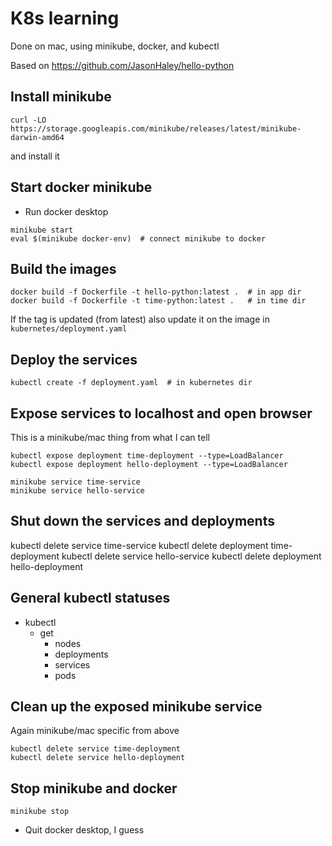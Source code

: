 # K8s learning
Done on mac, using minikube, docker, and kubectl

Based on https://github.com/JasonHaley/hello-python

## Install minikube
```
curl -LO https://storage.googleapis.com/minikube/releases/latest/minikube-darwin-amd64
```
and install it


## Start docker minikube
* Run docker desktop
```
minikube start
eval $(minikube docker-env)  # connect minikube to docker
```

## Build the images
```
docker build -f Dockerfile -t hello-python:latest .  # in app dir
docker build -f Dockerfile -t time-python:latest .   # in time dir
```

If the tag is updated (from latest) also update it on the image in `kubernetes/deployment.yaml`

## Deploy the services
```
kubectl create -f deployment.yaml  # in kubernetes dir
```

## Expose services to localhost and open browser
This is a minikube/mac thing from what I can tell

```
kubectl expose deployment time-deployment --type=LoadBalancer
kubectl expose deployment hello-deployment --type=LoadBalancer

minikube service time-service
minikube service hello-service
```

## Shut down the services and deployments
kubectl delete service time-service
kubectl delete deployment time-deployment
kubectl delete service hello-service
kubectl delete deployment hello-deployment


## General kubectl statuses
* kubectl
    * get
        * nodes
        * deployments
        * services
        * pods


## Clean up the exposed minikube service
Again minikube/mac specific from above

```
kubectl delete service time-deployment
kubectl delete service hello-deployment
```

## Stop minikube and docker
```
minikube stop
```
* Quit docker desktop, I guess
